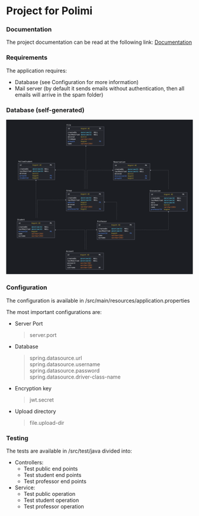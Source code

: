 # Project for Polimi

### Documentation

The project documentation can be read at the following link: [Documentation](https://app.swaggerhub.com/apis/Luke505/polimi-api/1.0.0)

### Requirements

The application requires:
* Database (see Configuration for more information)
* Mail server (by default it sends emails without authentication, then all emails will arrive in the spam folder)

### Database (self-generated)

![ER Database Diagram](./db_img.png)

### Configuration

The configuration is available in /src/main/resources/application.properties

The most important configurations are:
* Server Port
    >   server.port
* Database
    >   spring.datasource.url \
        spring.datasource.username \
        spring.datasource.password \
        spring.datasource.driver-class-name
* Encryption key
    >   jwt.secret
* Upload directory
    >   file.upload-dir

### Testing

The tests are available in /src/test/java divided into:

* Controllers:
    * Test public end points
    * Test student end points
    * Test professor end points
* Service:
    * Test public operation
    * Test student operation
    * Test professor operation
